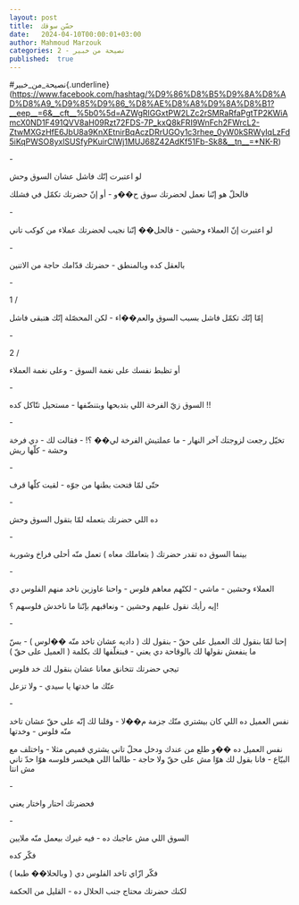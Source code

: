 ```yaml
---
layout: post
title:  حسّن سوقك
date:   2024-04-10T00:00:01+03:00
author: Mahmoud Marzouk
categories: 2 - نصيحة من خبير
published:  true
---
```

\#نصيحة_من_خبير{.underline}(https://www.facebook.com/hashtag/%D9%86%D8%B5%D9%8A%D8%AD%D8%A9_%D9%85%D9%86_%D8%AE%D8%A8%D9%8A%D8%B1?__eep__=6&__cft__%5b0%5d=AZWgRlGGxtPW2LZc2rSMRaRfaPgtTP2KWiAmcX0ND1F491QVV8aH09Rzt72FDS-7P_kxQ8kFRI9WnFch2FWrcL2-ZtwMXGzHfE6JbU8a9KnXEtnirBqAczDRrUGOy1c3rhee_0yW0kSRWyIqLzFd5iKqPWSO8yxlSUSfyPKuirClWj1MUJ68Z42AdKf51Fb-Sk8&__tn__=*NK-R)

\-

لو اعتبرت إنّك فاشل عشان السوق وحش

فالحلّ هو إنّنا نعمل لحضرتك سوق ح��و - أو إنّ حضرتك تكمّل في
فشلك

\-

لو اعتبرت إنّ العملاء وحشين - فالحل�� إنّنا نجيب لحضرتك عملاء من كوكب
تاني

\-

بالعقل كده وبالمنطق - حضرتك قدّامك حاجة من الاتنين

\-

1 /

إمّا إنّك تكمّل فاشل بسبب السوق والعم��اء - لكن المحصّلة إنّك هتبقى
فاشل

\-

2 /

أو تظبط نفسك على نغمة السوق - وعلى نغمة العملاء

\-

السوق زيّ الفرخة اللي بتدبحها وبتنضّفها - مستحيل تتّاكل كده !!

\-

تخيّل رجعت لزوجتك آخر النهار - ما عملتيش الفرخة لي�� ؟! - فقالت لك - دي
فرخة وحشة - كلّها ريش

\-

حتّى لمّا فتحت بطنها من جوّه - لقيت كلّها قرف

\-

ده اللي حضرتك بتعمله لمّا بتقول السوق وحش

\-

بينما السوق ده تقدر حضرتك ( بتعاملك معاه ) تعمل منّه أحلى فراخ
وشوربة

\-

العملاء وحشين - ماشي - لكنّهم معاهم فلوس - واحنا عاوزين ناخد منهم الفلوس
دي

إيه رأيك نقول عليهم وحشين - ونعاقبهم بإنّنا ما ناخدش فلوسهم
؟!

\-

إحنا لمّا بنقول لك العميل على حقّ - بنقول لك ( داديه عشان تاخد منّه ��لوس
) - بسّ ما ينفعش نقولها لك بالوقاحة دي يعني - فبنغلّفها لك بكلمة ( العميل
على حقّ )

تيجي حضرتك تتخانق معانا عشان بنقول لك خد فلوس

عنّك ما خدتها يا سيدي - ولا تزعل

\-

نفس العميل ده اللي كان بيشتري منّك جزمة م��لا - وقلنا لك إنّه على حقّ عشان
تاخد منّه فلوس - وخدتها

نفس العميل ده ��و طلع من عندك ودخل محلّ تاني يشتري قميص مثلا - واختلف مع
البيّاع - فانا بقول لك هوّا مش على حقّ ولا حاجة - طالما اللي هيخسر فلوسه
هوّا حدّ تاني مش انتا

\-

فحضرتك احتار واختار يعني

\-

السوق اللي مش عاجبك ده - فيه غيرك بيعمل منّه ملايين

فكّر كده

فكّر ازّاي تاخد الفلوس دي ( وبالحلا�� طبعا )

لكنك حضرتك محتاج جنب الحلال ده - القليل من الحكمة

